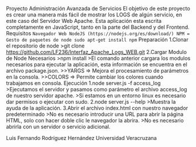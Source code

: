Proyecto Administración Avanzada de Servicios
El objetivo de este proyecto es crear una manera más fácil de mostrar los LOGS de algún servicio, en este caso del Servidor Web Apache.
Esta aplicación esta escrita completamente en JavaScript, tanto en la parte del Backend y del Frontend.
Requisitos
    ```
	Navegador Web
	NodeJS (https://nodejs.org/es/download/)
    NPM = Gesto de paquetes de node
        sudo apt-get install npm
    ```
Preparación
	1.Clonar el repositorio de node
		>git clone https://github.com/LF236/Interfaz_Apache_Logs_WEB.git
    2.Cargar Modulo de Node Necesarios
        >npm install 
        >El comando anterior cargara los modulos necesarios para ejecutar la aplicación, esta información se encuentra en el archivo package.json.
            >>YARGS => Mejora el procesamiento de parámetros en la consola.
            >>COLORS => Permite cambiar los colores cuando trabajamos en consola.
Ejecución
    1.node server.js -f access_log
        >Ejecutamos el servidor y pasamos como parámetro el archivo access_log de nuestro servidor apache.
        >Si estamos en un entorno linux es necesario dar permisos o ejecutar con sudo.
    2.node server.js --help
        >Muestra la ayuda de la aplicación.
    3.Abrir el archivo index.html con nuestro navegador predeterminado
        >No es necesario introducir una URL para abrir la página HTML, solo con hacer doble clic le navegador la abrira.
        >No es necesario abrirla con un servidor o servicio adicional.



Luis Fernando Rodríguez Hernández
Universidad Veracruzana


